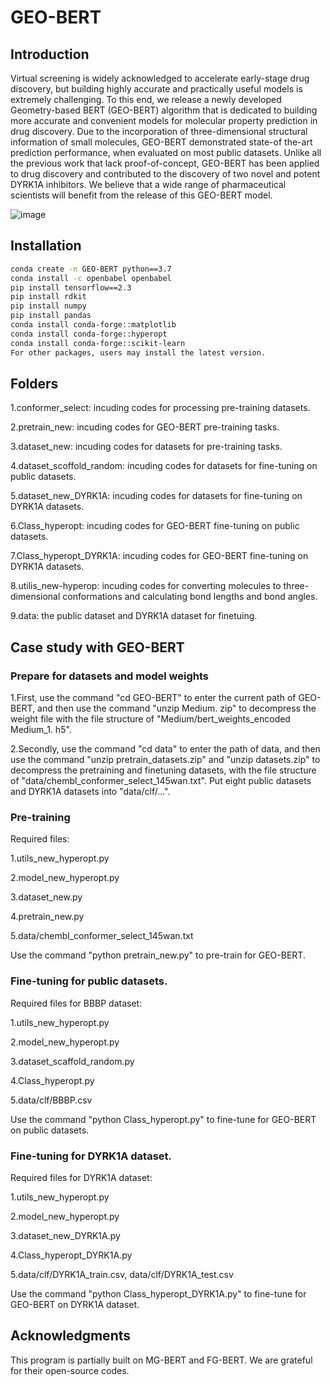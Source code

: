 # GEO-BERT
## Introduction

Virtual screening is widely acknowledged to accelerate early-stage drug discovery, but building highly accurate and practically useful models is extremely challenging. To this end, we release a newly developed Geometry-based BERT (GEO-BERT) algorithm that is dedicated to building more accurate and convenient models for molecular property prediction in drug discovery. Due to the incorporation of three-dimensional structural information of small molecules, GEO-BERT demonstrated state-of the-art prediction performance, when evaluated on most public datasets. Unlike all the previous work that lack proof-of-concept, GEO-BERT has been applied to drug discovery and contributed to the discovery of two novel and potent DYRK1A inhibitors. We believe that a wide range of pharmaceutical scientists will benefit from the release of this GEO-BERT model. 

![image](https://github.com/user-attachments/assets/1620b1e7-0ba2-4dbf-9190-2f93f128a512)


## Installation

```bash
conda create -n GEO-BERT python==3.7
conda install -c openbabel openbabel
pip install tensorflow==2.3
pip install rdkit
pip install numpy
pip install pandas
conda install conda-forge::matplotlib
conda install conda-forge::hyperopt
conda install conda-forge::scikit-learn
For other packages, users may install the latest version.
```

## Folders

1.conformer_select: incuding codes for processing pre-training datasets.

2.pretrain_new: incuding codes for GEO-BERT pre-training tasks.

3.dataset_new: incuding codes for datasets for pre-training tasks.

4.dataset_scoffold_random: incuding codes for datasets for fine-tuning on public datasets.

5.dataset_new_DYRK1A: incuding codes for datasets for fine-tuning on DYRK1A datasets.

6.Class_hyperopt: incuding codes for GEO-BERT fine-tuning on public datasets.

7.Class_hyperopt_DYRK1A: incuding codes for GEO-BERT fine-tuning on DYRK1A datasets.

8.utilis_new-hyperop: incuding codes for converting molecules to three-dimensional conformations and calculating bond lengths and bond angles.

9.data: the public dataset and DYRK1A dataset for finetuing.

## Case study with GEO-BERT

### Prepare for datasets and model weights

1.First, use the command "cd GEO-BERT" to enter the current path of GEO-BERT, and then use the command "unzip Medium. zip" to decompress the weight file with the file structure of "Medium/bert_weights_encoded Medium_1. h5".

2.Secondly, use the command "cd data" to enter the path of data, and then use the command "unzip pretrain_datasets.zip" and "unzip datasets.zip" to decompress the pretraining and finetuning datasets, with the file structure of "data/chembl_conformer_select_145wan.txt". Put eight public datasets and DYRK1A datasets into "data/clf/...".

### Pre-training

Required files:

1.utils_new_hyperopt.py

2.model_new_hyperopt.py

3.dataset_new.py

4.pretrain_new.py

5.data/chembl_conformer_select_145wan.txt

Use the command "python pretrain_new.py" to pre-train for GEO-BERT.

### Fine-tuning for public datasets.

Required files for BBBP dataset:

1.utils_new_hyperopt.py

2.model_new_hyperopt.py

3.dataset_scaffold_random.py

4.Class_hyperopt.py

5.data/clf/BBBP.csv

Use the command "python Class_hyperopt.py" to fine-tune for GEO-BERT on public datasets.

### Fine-tuning for DYRK1A dataset.

Required files for DYRK1A dataset:

1.utils_new_hyperopt.py

2.model_new_hyperopt.py

3.dataset_new_DYRK1A.py

4.Class_hyperopt_DYRK1A.py

5.data/clf/DYRK1A_train.csv, data/clf/DYRK1A_test.csv

Use the command "python Class_hyperopt_DYRK1A.py" to fine-tune for GEO-BERT on DYRK1A dataset.

## Acknowledgments

This program is partially built on MG-BERT and FG-BERT. We are grateful for their open-source codes.
